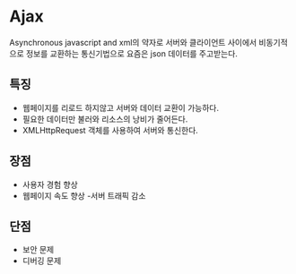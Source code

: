 # Ajax
Asynchronous javascript and xml의 약자로 서버와 클라이언트 사이에서 비동기적으로 정보를 교환하는 통신기법으로 요즘은 json 데이터를 주고받는다.  
## 특징
- 웹페이지를 리로드 하지않고 서버와 데이터 교환이 가능하다.
- 필요한 데이터만 불러와 리소스의 낭비가 줄어든다.
- XMLHttpRequest 객체를 사용하여 서버와 통신한다.
## 장점
- 사용자 경험 향상
- 웹페이지 속도 향상
-서버 트래픽 감소
## 단점
- 보안 문제
- 디버깅 문제